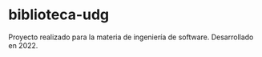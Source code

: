 # biblioteca-udg
Proyecto realizado para la materia de ingeniería de software. Desarrollado en 2022.
